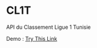 # CL1T
API du Classement Ligue 1 Tunisie

Demo : <a href="http://ineedto.work/airport/foot.php" target="_blank">Try This Link</a>
